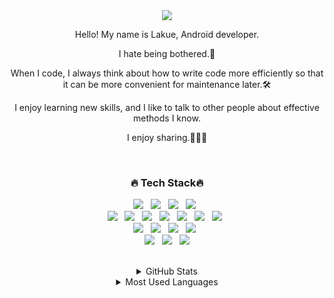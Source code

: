 <div align="center">  
  <div align="center"><img src="https://capsule-render.vercel.app/api?type=waving&color=timeGradient&height=250&section=header&text=Lakue&fontSize=90&animation=twinkling&fontAlignY=40"/></div>
 
<p>Hello! My name is Lakue, Android developer.</p>
<p>I hate being bothered.🥱</p>
<p>When I code, I always think about how to write code more efficiently so that it can be more convenient for maintenance later.🛠</p>
<p>I enjoy learning new skills, and I like to talk to other people about effective methods I know.
<p>I enjoy sharing.🧑🏻‍💻</p>
  
<br>
  
<h3>🔥 Tech Stack🔥</h3>

<p>
  <img src="https://img.shields.io/badge/Android-1572B6?style=flat&logo=android&logoColor=3DDC84"/>&nbsp;&nbsp;
  <img src="https://img.shields.io/badge/Java-AA9D00?style=flat&logo=java&logoColor=007396"/>&nbsp;&nbsp;
  <img src="https://img.shields.io/badge/Kotlin-80BF71?style=flat&logo=kotlin&logoColor=7F52FF"/>&nbsp;&nbsp;
  <img src="https://img.shields.io/badge/Firebase-D1B100?style=flat&logo=firebase&logoColor=FFCA28"/>&nbsp;&nbsp;
  <br>
  <img src="https://img.shields.io/badge/Retrofit-green?style=flat"/>&nbsp;&nbsp;
  <img src="https://img.shields.io/badge/Coroutine-40B5D8?style=flat"/>&nbsp;&nbsp;
  <img src="https://img.shields.io/badge/MVVM-349595?style=flat8"/>&nbsp;&nbsp;
  <img src="https://img.shields.io/badge/MVP-5B42E5?style=flat"/>&nbsp;&nbsp;
  <img src="https://img.shields.io/badge/Room-D1B100?style=flat"/>&nbsp;&nbsp;
  <img src="https://img.shields.io/badge/Hilt-815F1E?style=flat"/>&nbsp;&nbsp;
  <img src="https://img.shields.io/badge/Data Binding-408296?style=flat"/>&nbsp;&nbsp;
  <br>
  <img src="https://img.shields.io/badge/GitKraken-00324D?style=flat&logo=GitKraken&logoColor=179287"/>&nbsp;&nbsp;
  <img src="https://img.shields.io/badge/GitHub-gray?style=flat&logo=GitHub&logoColor=black"/>&nbsp;&nbsp;
  <img src="https://img.shields.io/badge/Git-blue?style=flat&logo=Git&logoColor=F05032"/>&nbsp;&nbsp;
  <img src="https://img.shields.io/badge/Bitbucket-F7DF1E?style=flat&logo=Bitbucket&logoColor=0052CC"/>&nbsp;&nbsp;
  <br>
  <img src="https://img.shields.io/badge/Google Ads-green?style=flat&logo=GoogleAds&logoColor=#4285F4"/>&nbsp;&nbsp;
  <img src="https://img.shields.io/badge/Google AdSense-F7DF1E?style=flat&logo=GoogleAdSense&logoColor=#4285F4"/>&nbsp;&nbsp;
  <img src="https://img.shields.io/badge/Google Analytics-0769AD?style=flat&logo=GoogleAnalytics&logoColor=#E37400"/>
</p>

<br>

<details>
  <summary>GitHub Stats</summary>
  <img align="left" alt="Fernando's GitHub Stats" src="https://github-readme-stats.vercel.app/api?username=Lakue119&show_icons=true&hide_border=true&theme=tokyonight" />
</details>
  
<details>
  <summary>Most Used Languages</summary>
  <img align="left" alt="Fernando's GitHub Top Languages" src="https://github-readme-stats.vercel.app/api/top-langs/?username=Lakue119&hide_border=true&theme=tokyonight" />
</details>
  
<!--
**lakue119/Lakue119** is a ✨ _special_ ✨ repository because its `README.md` (this file) appears on your GitHub profile.

[![Typing SVG](https://readme-typing-svg.herokuapp.com?font=Oleo+Script&color=40B5D8&size=35&center=true&vCenter=true&width=404&height=53&lines=%E3%80%80%E3%80%80Hi+there%2C+I'm+Lakue.+%E3%80%80%E3%80%80)](https://git.io/typing-svg)

<details>
  <summary>GitHub Stats</summary>
  <img align="left" alt="Fernando's GitHub Stats" src="https://github-readme-stats.vercel.app/api?username=Lakue119&show_icons=true&hide_border=true" />
</details>
<details>
  <summary>Most Used Languages</summary>
  <img align="left" alt="Fernando's GitHub Top Languages" src="https://github-readme-stats.vercel.app/api/top-langs/?username=Lakue119&hide_border=true" />
</details>

Here are some ideas to get you started:

- 🔭 I’m currently working on ...
- 🌱 I’m currently learning ...
- 👯 I’m looking to collaborate on ...
- 🤔 I’m looking for help with ...
- 💬 Ask me about ...
- 📫 How to reach me: ...
- 😄 Pronouns: ...
- ⚡ Fun fact: ...
-->
